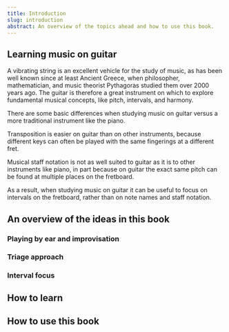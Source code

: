 ```yaml
---
title: Introduction
slug: introduction
abstract: An overview of the topics ahead and how to use this book.
---
```


## Learning music on guitar

A vibrating string is an excellent vehicle for the study of music,
as has been well known since at least Ancient Greece, 
when philosopher, mathematician, 
and music theorist Pythagoras studied them over 2000 years ago.
The guitar is therefore a great instrument on which to explore fundamental musical concepts,
like pitch, intervals, and harmony.

There are some basic differences when studying music on guitar versus a more traditional instrument like the piano.

Transposition is easier on guitar than on other instruments,
because different keys can often be played with the same fingerings at a different fret.

Musical staff notation is not as well suited to guitar as it is to other instruments like piano,
in part because on guitar 
the exact same pitch can be found at multiple places on the fretboard.

As a result,
when studying music on guitar it can be useful to focus on intervals on the fretboard,
rather than on note names and staff notation.

## An overview of the ideas in this book

### Playing by ear and improvisation
### Triage approach
### Interval focus


## How to learn

## How to use this book

